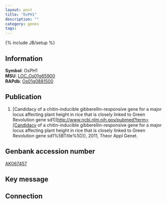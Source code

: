 ```yaml
---
layout: post
title: "OsPH1"
description: ""
category: genes
tags: 
---
```

{% include JB/setup %}

## Information
__Symbol__: OsPH1  
__MSU__: [LOC_Os01g65900](http://rice.plantbiology.msu.edu/cgi-bin/ORF_infopage.cgi?orf=LOC_Os01g65900)  
__RAPdb__: [Os01g0881500](http://rapdb.dna.affrc.go.jp/viewer/gbrowse_details/irgsp1?name=Os01g0881500)  

## Publication
1. [Candidacy of a chitin-inducible gibberellin-responsive gene for a major locus affecting plant height in rice that is closely linked to Green Revolution gene sd1](http://www.ncbi.nlm.nih.gov/pubmed?term=(Candidacy of a chitin-inducible gibberellin-responsive gene for a major locus affecting plant height in rice that is closely linked to Green Revolution gene sd1%5BTitle%5D)), 2011, Theor Appl Genet.

## Genbank accession number
[AK067457](http://www.ncbi.nlm.nih.gov/nuccore/AK067457)

## Key message

## Connection


